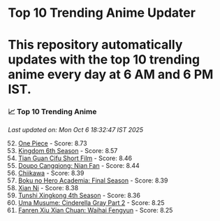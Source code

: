 # Top 10 Trending Anime Updater
# This repository automatically updates with the top 10 trending anime every day at 6 AM and 6 PM IST.

<!-- ANIME_LIST_START -->
### 📈 Top 10 Trending Anime

*Last updated on: Mon Oct  6 18:32:47 IST 2025*

52. [One Piece](https://myanimelist.net/anime/21) - Score: 8.73
112. [Kingdom 6th Season](https://myanimelist.net/anime/61517) - Score: 8.57
169. [Tian Guan Cifu Short Film](https://myanimelist.net/anime/60988) - Score: 8.46
184. [Doupo Cangqiong: Nian Fan](https://myanimelist.net/anime/51039) - Score: 8.44
214. [Chiikawa](https://myanimelist.net/anime/50250) - Score: 8.39
212. [Boku no Hero Academia: Final Season](https://myanimelist.net/anime/60098) - Score: 8.39
223. [Xian Ni](https://myanimelist.net/anime/55809) - Score: 8.38
249. [Tunshi Xingkong 4th Season](https://myanimelist.net/anime/56524) - Score: 8.36
328. [Uma Musume: Cinderella Gray Part 2](https://myanimelist.net/anime/61930) - Score: 8.25
350. [Fanren Xiu Xian Chuan: Waihai Fengyun](https://myanimelist.net/anime/60557) - Score: 8.25

<!-- ANIME_LIST_END -->
